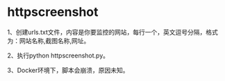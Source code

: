 # httpscreenshot

1、创建urls.txt文件，内容是你要监控的网站，每行一个，英文逗号分隔，格式为：网站名称,截图名称,网址。

2、执行python httpscreenshot.py。

3、Docker环境下，脚本会崩溃，原因未知。
